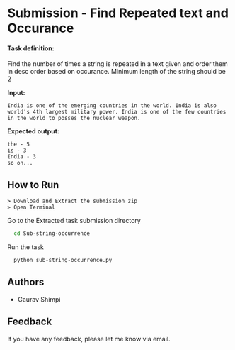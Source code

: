# Submission - Find Repeated text and Occurance

#### Task definition:

Find the number of times a string is repeated in a text given and order them in desc order based on occurance. Minimum
length of the string should be 2

**Input:**

    India is one of the emerging countries in the world. India is also world's 4th largest military power. India is one of the few countries in the world to posses the nuclear weapon.

**Expected output:**

    the - 5
    is - 3
    India - 3
    so on...

## How to Run

    > Download and Extract the submission zip
    > Open Terminal

Go to the Extracted task submission directory

```bash
  cd Sub-string-occurrence
```

Run the task

```bash
  python sub-string-occurrence.py
```

## Authors

- Gaurav Shimpi

## Feedback

If you have any feedback, please let me know via email.

